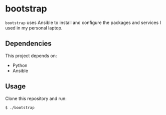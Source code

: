# bootstrap

`bootstrap` uses Ansible to install and configure the packages and services I used in my personal laptop.

## Dependencies

This project depends on:

* Python
* Ansible

## Usage

Clone this repository and run:

`$ ./bootstrap`
